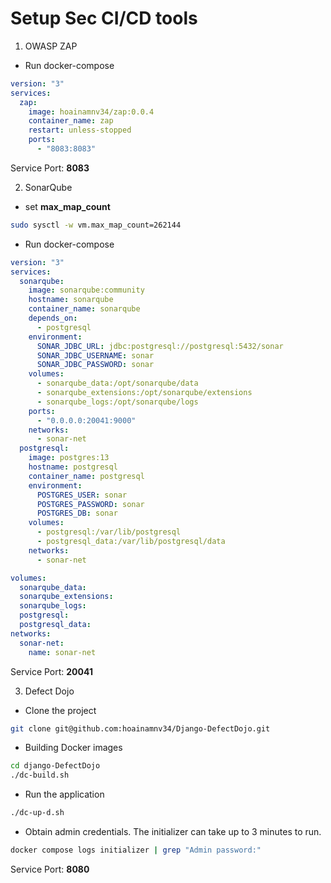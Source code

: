 # Setup Sec CI/CD tools

1. OWASP ZAP

- Run docker-compose
```yaml
version: "3"
services:
  zap:
    image: hoainamnv34/zap:0.0.4
    container_name: zap
    restart: unless-stopped
    ports:
      - "8083:8083"
```

Service Port: **8083**

2. SonarQube
- set **max_map_count**
```bash
sudo sysctl -w vm.max_map_count=262144
```

- Run docker-compose

```yaml
version: "3"
services:
  sonarqube:
    image: sonarqube:community
    hostname: sonarqube
    container_name: sonarqube
    depends_on:
      - postgresql
    environment:
      SONAR_JDBC_URL: jdbc:postgresql://postgresql:5432/sonar
      SONAR_JDBC_USERNAME: sonar
      SONAR_JDBC_PASSWORD: sonar
    volumes:
      - sonarqube_data:/opt/sonarqube/data
      - sonarqube_extensions:/opt/sonarqube/extensions
      - sonarqube_logs:/opt/sonarqube/logs
    ports:
      - "0.0.0.0:20041:9000"
    networks:
      - sonar-net
  postgresql:
    image: postgres:13
    hostname: postgresql
    container_name: postgresql
    environment:
      POSTGRES_USER: sonar
      POSTGRES_PASSWORD: sonar
      POSTGRES_DB: sonar
    volumes:
      - postgresql:/var/lib/postgresql
      - postgresql_data:/var/lib/postgresql/data
    networks:
      - sonar-net

volumes:
  sonarqube_data:
  sonarqube_extensions:
  sonarqube_logs:
  postgresql:
  postgresql_data:
networks:
  sonar-net:
    name: sonar-net
```

Service Port: **20041**



3. Defect Dojo
- Clone the project
```bash
git clone git@github.com:hoainamnv34/Django-DefectDojo.git
```
- Building Docker images
```bash
cd django-DefectDojo 
./dc-build.sh 
```
- Run the application 
```bash
./dc-up-d.sh  
```

-  Obtain admin credentials. The initializer can take up to 3 minutes to run.
```bash
docker compose logs initializer | grep "Admin password:" 
```

Service Port: **8080**








